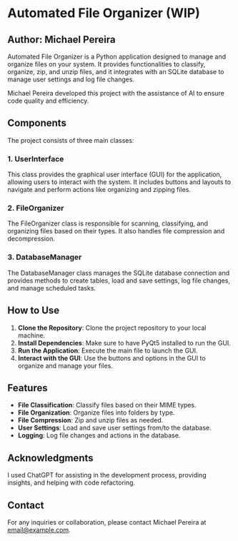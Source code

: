 # Automated File Organizer (WIP)

## Author: Michael Pereira

Automated File Organizer is a Python application designed to manage and organize files on your system. It provides functionalities to classify, organize, zip, and unzip files, and it integrates with an SQLite database to manage user settings and log file changes.

Michael Pereira developed this project with the assistance of AI to ensure code quality and efficiency.

## Components

The project consists of three main classes:

### 1. UserInterface

This class provides the graphical user interface (GUI) for the application, allowing users to interact with the system. It includes buttons and layouts to navigate and perform actions like organizing and zipping files.

### 2. FileOrganizer

The FileOrganizer class is responsible for scanning, classifying, and organizing files based on their types. It also handles file compression and decompression.

### 3. DatabaseManager

The DatabaseManager class manages the SQLite database connection and provides methods to create tables, load and save settings, log file changes, and manage scheduled tasks.

## How to Use

1. **Clone the Repository**: Clone the project repository to your local machine.
2. **Install Dependencies**: Make sure to have PyQt5 installed to run the GUI.
3. **Run the Application**: Execute the main file to launch the GUI.
4. **Interact with the GUI**: Use the buttons and options in the GUI to organize and manage your files.

## Features

- **File Classification**: Classify files based on their MIME types.
- **File Organization**: Organize files into folders by type.
- **File Compression**: Zip and unzip files as needed.
- **User Settings**: Load and save user settings from/to the database.
- **Logging**: Log file changes and actions in the database.

## Acknowledgments

I used ChatGPT for assisting in the development process, providing insights, and helping with code refactoring.

## Contact

For any inquiries or collaboration, please contact Michael Pereira at [email@example.com](mailto:pereiramichael128@gmai.com).

